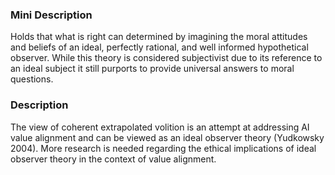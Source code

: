 ### Mini Description

Holds that what is right can determined by imagining the moral attitudes and beliefs of an ideal, perfectly rational, and well informed hypothetical observer. While this theory is considered subjectivist due to its reference to an ideal subject it still purports to provide universal answers to moral questions.

### Description

The view of coherent extrapolated volition is an attempt at addressing AI value alignment and can be viewed as an ideal observer theory (Yudkowsky 2004).  More research is needed regarding the ethical implications of ideal observer theory in the context of value alignment.
